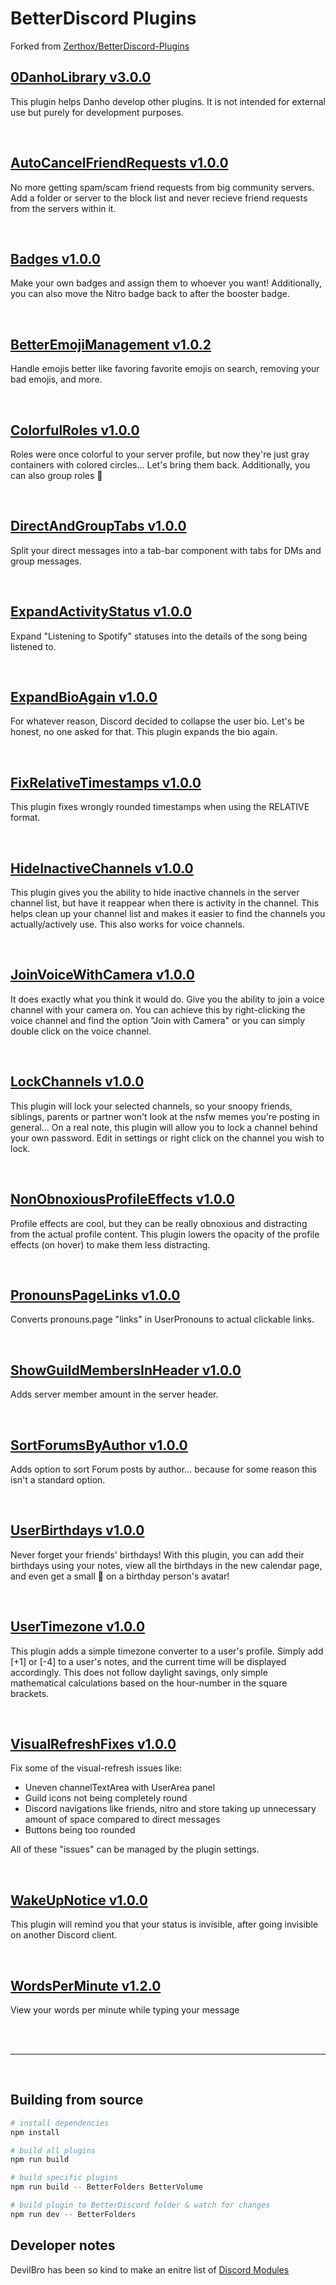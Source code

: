 # BetterDiscord Plugins
Forked from [Zerthox/BetterDiscord-Plugins](https://github.com/Zerthox/BetterDiscord-Plugins)

## [0DanhoLibrary v3.0.0](https://github.com/DanielSimonsen90/BetterDiscord-Plugins/dist/bd/0DanhoLibrary)

This plugin helps Danho develop other plugins. It is not intended for external use but purely for development purposes.

<br>

## [AutoCancelFriendRequests v1.0.0](https://github.com/DanielSimonsen90/BetterDiscord-Plugins/dist/bd/AutoCancelFriendRequests)

No more getting spam/scam friend requests from big community servers. Add a folder or server to the block list and never recieve friend requests from the servers within it.

<br>

## [Badges v1.0.0](https://github.com/DanielSimonsen90/BetterDiscord-Plugins/dist/bd/Badges)

Make your own badges and assign them to whoever you want! Additionally, you can also move the Nitro badge back to after the booster badge.

<br>

## [BetterEmojiManagement v1.0.2](https://github.com/DanielSimonsen90/BetterDiscord-Plugins/dist/bd/BetterEmojiManagement)

Handle emojis better like favoring favorite emojis on search, removing your bad emojis, and more.

<br>

## [ColorfulRoles v1.0.0](https://github.com/DanielSimonsen90/BetterDiscord-Plugins/dist/bd/ColorfulRoles)

Roles were once colorful to your server profile, but now they're just gray containers with colored circles... Let's bring them back.
Additionally, you can also group roles 👀

<br>

## [DirectAndGroupTabs v1.0.0](https://github.com/DanielSimonsen90/BetterDiscord-Plugins/dist/bd/DirectAndGroupTabs)

Split your direct messages into a tab-bar component with tabs for DMs and group messages.

<br>

## [ExpandActivityStatus v1.0.0](https://github.com/DanielSimonsen90/BetterDiscord-Plugins/dist/bd/ExpandActivityStatus)

Expand "Listening to Spotify" statuses into the details of the song being listened to.

<br>

## [ExpandBioAgain v1.0.0](https://github.com/DanielSimonsen90/BetterDiscord-Plugins/dist/bd/ExpandBioAgain)

For whatever reason, Discord decided to collapse the user bio. Let's be honest, no one asked for that. This plugin expands the bio again.

<br>

## [FixRelativeTimestamps v1.0.0](https://github.com/DanielSimonsen90/BetterDiscord-Plugins/dist/bd/FixRelativeTimestamps)

This plugin fixes wrongly rounded timestamps when using the RELATIVE format.

<br>

## [HideInactiveChannels v1.0.0](https://github.com/DanielSimonsen90/BetterDiscord-Plugins/dist/bd/HideInactiveChannels)

This plugin gives you the ability to hide inactive channels in the server channel list, but have it reappear when there is activity in the channel. This helps clean up your channel list and makes it easier to find the channels you actually/actively use. This also works for voice channels.

<br>

## [JoinVoiceWithCamera v1.0.0](https://github.com/DanielSimonsen90/BetterDiscord-Plugins/dist/bd/JoinVoiceWithCamera)

It does exactly what you think it would do. Give you the ability to join a voice channel with your camera on. You can achieve this by right-clicking the voice channel and find the option "Join with Camera" or you can simply double click on the voice channel.

<br>

## [LockChannels v1.0.0](https://github.com/DanielSimonsen90/BetterDiscord-Plugins/dist/bd/LockChannels)

This plugin will lock your selected channels, so your snoopy friends, siblings, parents or partner won't look at the nsfw memes you're posting in general...
On a real note, this plugin will allow you to lock a channel behind your own password. Edit in settings or right click on the channel you wish to lock.

<br>

## [NonObnoxiousProfileEffects v1.0.0](https://github.com/DanielSimonsen90/BetterDiscord-Plugins/dist/bd/NonObnoxiousProfileEffects)

Profile effects are cool, but they can be really obnoxious and distracting from the actual profile content. This plugin lowers the opacity of the profile effects (on hover) to make them less distracting.

<br>

## [PronounsPageLinks v1.0.0](https://github.com/DanielSimonsen90/BetterDiscord-Plugins/dist/bd/PronounsPageLinks)

Converts pronouns.page "links" in UserPronouns to actual clickable links.

<br>

## [ShowGuildMembersInHeader v1.0.0](https://github.com/DanielSimonsen90/BetterDiscord-Plugins/dist/bd/ShowGuildMembersInHeader)

Adds server member amount in the server header.

<br>

## [SortForumsByAuthor v1.0.0](https://github.com/DanielSimonsen90/BetterDiscord-Plugins/dist/bd/SortForumsByAuthor)

Adds option to sort Forum posts by author... because for some reason this isn't a standard option.

<br>

## [UserBirthdays v1.0.0](https://github.com/DanielSimonsen90/BetterDiscord-Plugins/dist/bd/UserBirthdays)

Never forget your friends' birthdays! With this plugin, you can add their birthdays using your notes, view all the birthdays in the new calendar page, and even get a small 🎂 on a birthday person's avatar!

<br>

## [UserTimezone v1.0.0](https://github.com/DanielSimonsen90/BetterDiscord-Plugins/dist/bd/UserTimezone)

This plugin adds a simple timezone converter to a user's profile. Simply add [+1] or [-4] to a user's notes, and the current time will be displayed accordingly. This does not follow daylight savings, only simple mathematical calculations based on the hour-number in the square brackets.

<br>

## [VisualRefreshFixes v1.0.0](https://github.com/DanielSimonsen90/BetterDiscord-Plugins/dist/bd/VisualRefreshFixes)

Fix some of the visual-refresh issues like:
- Uneven channelTextArea with UserArea panel
- Guild icons not being completely round
- Discord navigations like friends, nitro and store taking up unnecessary amount of space compared to direct messages
- Buttons being too rounded

All of these "issues" can be managed by the plugin settings.

<br>

## [WakeUpNotice v1.0.0](https://github.com/DanielSimonsen90/BetterDiscord-Plugins/dist/bd/WakeUpNotice)

This plugin will remind you that your status is invisible, after going invisible on another Discord client.

<br>

## [WordsPerMinute v1.2.0](https://github.com/DanielSimonsen90/BetterDiscord-Plugins/dist/bd/WordsPerMinute)

View your words per minute while typing your message

<br>

<br>

---

<br>

## Building from source
```sh
# install dependencies
npm install

# build all plugins
npm run build

# build specific plugins
npm run build -- BetterFolders BetterVolume

# build plugin to BetterDiscord folder & watch for changes
npm run dev -- BetterFolders
```

## Developer notes
DevilBro has been so kind to make an enitre list of [Discord Modules](https://github.com/mwittrien/BetterDiscordAddons/blob/b6d959f98ce429d97c68c58fba29392bd25ff6f5/Library/_res/0BDFDB.data.json#L394)